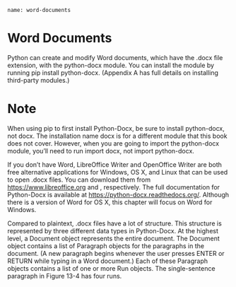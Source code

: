 ```ngMeta
name: word-documents
```
# Word Documents
Python can create and modify Word documents, which have the .docx file extension, with the python-docx module. You can install the module by running pip install python-docx. (Appendix A has full details on installing third-party modules.)

# Note
When using pip to first install Python-Docx, be sure to install python-docx, not docx. The installation name docx is for a different module that this book does not cover. However, when you are going to import the python-docx module, you’ll need to run import docx, not import python-docx.

If you don’t have Word, LibreOffice Writer and OpenOffice Writer are both free alternative applications for Windows, OS X, and Linux that can be used to open .docx files. You can download them from <span><a href="https://www.libreoffice.org">https://www.libreoffice.org</a></span> and <span><a href="http://openoffice.org"></a></span>, respectively. The full documentation for Python-Docx is available at <span><a href="https://python-docx.readthedocs.org/">https://python-docx.readthedocs.org/</a></span>. Although there is a version of Word for OS X, this chapter will focus on Word for Windows.

Compared to plaintext, .docx files have a lot of structure. This structure is represented by three different data types in Python-Docx. At the highest level, a Document object represents the entire document. The Document object contains a list of Paragraph objects for the paragraphs in the document. (A new paragraph begins whenever the user presses ENTER or RETURN while typing in a Word document.) Each of these Paragraph objects contains a list of one or more Run objects. The single-sentence paragraph in Figure 13-4 has four runs.

